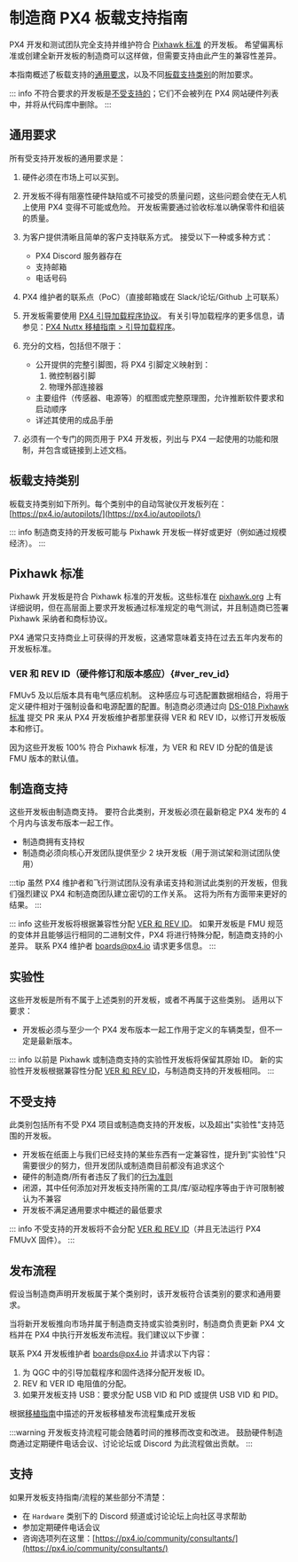 # 制造商 PX4 板载支持指南

PX4 开发和测试团队完全支持并维护符合 [Pixhawk 标准](https://pixhawk.org/standards/) 的开发板。
希望偏离标准或创建全新开发板的制造商可以这样做，但需要支持由此产生的兼容性差异。

本指南概述了板载支持的[通用要求](#general_requirements)，以及不同[板载支持类别](#board-support-categories)的附加要求。

::: info
不符合要求的开发板是[不受支持的](#unsupported)；它们不会被列在 PX4 网站硬件列表中，并将从代码库中删除。
:::

<a id="general_requirements"></a>

## 通用要求

所有受支持开发板的通用要求是：

1. 硬件必须在市场上可以买到。
1. 开发板不得有阻塞性硬件缺陷或不可接受的质量问题，这些问题会使在无人机上使用 PX4 变得不可能或危险。
   开发板需要通过验收标准以确保零件和组装的质量。
1. 为客户提供清晰且简单的客户支持联系方式。
   接受以下一种或多种方式：
   - PX4 Discord 服务器存在
   - 支持邮箱
   - 电话号码

1. PX4 维护者的联系点（PoC）（直接邮箱或在 Slack/论坛/Github 上可联系）
1. 开发板需要使用 [PX4 引导加载程序协议](https://github.com/PX4/PX4-Autopilot/tree/main/platforms/nuttx/src/bootloader)。
   有关引导加载程序的更多信息，请参见：[PX4 Nuttx 移植指南 > 引导加载程序](../hardware/porting_guide_nuttx.md#bootloader)。
1. 充分的文档，包括但不限于：
   - 公开提供的完整引脚图，将 PX4 引脚定义映射到：
     1. 微控制器引脚
     2. 物理外部连接器
   - 主要组件（传感器、电源等）的框图或完整原理图，允许推断软件要求和启动顺序
   - 详述其使用的成品手册

1. 必须有一个专门的网页用于 PX4 开发板，列出与 PX4 一起使用的功能和限制，并包含或链接到上述文档。

## 板载支持类别

板载支持类别如下所列。每个类别中的自动驾驶仪开发板列在：[https://px4.io/autopilots/](https://px4.io/autopilots/)

::: info
制造商支持的开发板可能与 Pixhawk 开发板一样好或更好（例如通过规模经济）。
:::

## Pixhawk 标准

Pixhawk 开发板是符合 Pixhawk 标准的开发板。这些标准在 [pixhawk.org](https://pixhawk.org/) 上有详细说明，但在高层面上要求开发板通过标准规定的电气测试，并且制造商已签署 Pixhawk 采纳者和商标协议。

PX4 通常只支持商业上可获得的开发板，这通常意味着支持在过去五年内发布的开发板标准。

### VER 和 REV ID（硬件修订和版本感应）{#ver_rev_id}

FMUv5 及以后版本具有电气感应机制。
这种感应与可选配置数据相结合，将用于定义硬件相对于强制设备和电源配置的配置。制造商必须通过向 [DS-018 Pixhawk 标准](https://github.com/pixhawk/Pixhawk-Standards) 提交 PR 来从 PX4 开发板维护者那里获得 VER 和 REV ID，以修订开发板版本和修订。

因为这些开发板 100% 符合 Pixhawk 标准，为 VER 和 REV ID 分配的值是该 FMU 版本的默认值。

## 制造商支持

这些开发板由制造商支持。
要符合此类别，开发板必须在最新稳定 PX4 发布的 4 个月内与该发布版本一起工作。

- 制造商拥有支持权
- 制造商必须向核心开发团队提供至少 2 块开发板（用于测试架和测试团队使用）

:::tip
虽然 PX4 维护者和飞行测试团队没有承诺支持和测试此类别的开发板，但我们强烈建议 PX4 和制造商团队建立密切的工作关系。
这将为所有方面带来更好的结果。
:::

::: info
这些开发板将根据兼容性分配 [VER 和 REV ID](#ver_rev_id)。
如果开发板是 FMU 规范的变体并且能够运行相同的二进制文件，PX4 将进行特殊分配，制造商支持的小差异。
联系 PX4 维护者 [boards@px4.io](mailto:boards@px4.io) 请求更多信息。
:::

## 实验性

这些开发板是所有不属于上述类别的开发板，或者不再属于这些类别。
适用以下要求：

- 开发板必须与至少一个 PX4 发布版本一起工作用于定义的车辆类型，但不一定是最新版本。

::: info
以前是 Pixhawk 或制造商支持的实验性开发板将保留其原始 ID。
新的实验性开发板根据兼容性分配 [VER 和 REV ID](#ver_rev_id)，与制造商支持的开发板相同。
:::

## 不受支持

此类别包括所有不受 PX4 项目或制造商支持的开发板，以及超出"实验性"支持范围的开发板。

- 开发板在纸面上与我们已经支持的某些东西有一定兼容性，提升到"实验性"只需要很少的努力，但开发团队或制造商目前都没有追求这个
- 硬件的制造商/所有者违反了我们的[行为准则](https://discuss.px4.io/t/code-of-conduct/13655)
- 闭源，其中任何添加对开发板支持所需的工具/库/驱动程序等由于许可限制被认为不兼容
- 开发板不满足通用要求中概述的最低要求

::: info
不受支持的开发板将不会分配 [VER 和 REV ID](#ver_rev_id)（并且无法运行 PX4 FMUvX 固件）。
:::

## 发布流程

假设当制造商声明开发板属于某个类别时，该开发板符合该类别的要求和通用要求。

当将新开发板推向市场并属于制造商支持或实验类别时，制造商负责更新 PX4 文档并在 PX4 中执行开发板发布流程。我们建议以下步骤：

联系 PX4 开发板维护者 [boards@px4.io](mailto:boards@px4.io) 并请求以下内容：

1. 为 QGC 中的引导加载程序和固件选择分配开发板 ID。
2. REV 和 VER ID 电阻值的分配。
3. 如果开发板支持 USB：要求分配 USB VID 和 PID 或提供 USB VID 和 PID。

根据[移植指南](../hardware/porting_guide.md)中描述的开发板移植发布流程集成开发板

:::warning
开发板支持流程可能会随着时间的推移而改变和改进。
鼓励硬件制造商通过定期硬件电话会议、讨论论坛或 Discord 为此流程做出贡献。
:::

## 支持

如果开发板支持指南/流程的某些部分不清楚：

- 在 `Hardware` 类别下的 Discord 频道或讨论论坛上向社区寻求帮助
- 参加定期硬件电话会议
- 咨询选项列在这里：[https://px4.io/community/consultants/](https://px4.io/community/consultants/)
